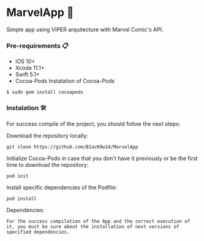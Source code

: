 # MarvelApp 🍎
Simple app using VIPER arquitecture with Marvel Comic's API.

### Pre-requirements   📋
* iOS 10+
* Xcode 11.1+
* Swift 5.1+
* Cocoa-Pods
Instalation of Cocoa-Pods

```
$ sudo gem install cocoapods
```
### Instalation  🛠️
For success compile of the project, you should follow the next steps:

Download the repository locally:
```
git clone https://github.com/B1acK0w14/MarvelApp
```
Initialize Cocoa-Pods in case that you don't have it previously or be the first time to download the repository:
```
pod init
```
Install specific dependencies of the Podfile:
```
pod install
```
Dependencies:
```
For the success compilation of the App and the correct execution of it, you must be sure about the installation of next versions of specified dependencies.
```
